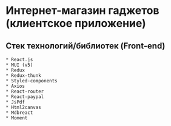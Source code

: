 # Интернет-магазин гаджетов (клиентское приложение)
    
## Стек технологий/библиотек (Front-end)
    * React.js
    * MUI (v5)
    * Redux
    * Redux-thunk
    * Styled-components
    * Axios
    * React-router
    * React-paypal
    * JsPdf
    * Html2canvas
    * Mdbreact
    * Moment

```
